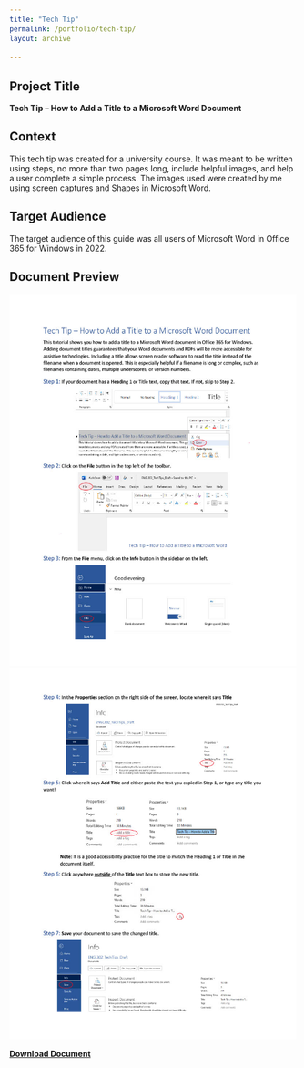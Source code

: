 ```yaml
---
title: "Tech Tip"
permalink: /portfolio/tech-tip/
layout: archive

---
```


## Project Title

**Tech Tip – How to Add a Title to a Microsoft Word Document**

## Context
This tech tip was created for a university course. It was meant to be written using steps, no more than two pages long, include helpful images, and help a user complete a simple process. The images used were created by me using screen captures and Shapes in Microsoft Word. 

## Target Audience
The target audience of this guide was all users of Microsoft Word in Office 365 for Windows in 2022.

## Document Preview
![document preview](/assets/images/tech-tip-1.jpg)
![document preview](/assets/images/tech-tip-2.jpg)

**[Download Document](/assets/documents/TechTep.pdf)**
